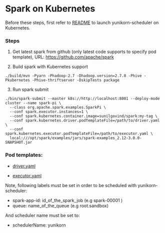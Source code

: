 # Spark on Kubernetes

Before these steps, first refer to [README](../README.md) to launch yunikorn-scheduler on Kubernetes.

### Steps

1. Get latest spark from github (only latest code supports to specify pod template), URL: https://github.com/apache/spark

2. Build spark with Kubernetes support

```
./build/mvn -Pyarn -Phadoop-2.7 -Dhadoop.version=2.7.0 -Phive -Pkubernetes -Phive-thriftserver -DskipTests package
```

3. Run spark submit
```
./bin/spark-submit --master k8s://http://localhost:8001 --deploy-mode cluster --name spark-pi \
  --class org.apache.spark.examples.SparkPi \
  --conf spark.executor.instances=1 \
  --conf spark.kubernetes.container.image=sunilgovind/spark:my-tag \
  --conf spark.kubernetes.driver.podTemplateFile=/path/to/driver.yaml \
  --conf spark.kubernetes.executor.podTemplateFile=/path/to/executor.yaml \
  local:///opt/spark/examples/jars/spark-examples_2.12-3.0.0-SNAPSHOT.jar
```

### Pod templates:

* [driver.yaml](../deployments/examples/spark/driver.yaml)

* [executor.yaml](../deployments/examples/spark/exectuor.yaml)

Note, following labels must be set in order to be scheduled with yunikorn-scheduler:

* spark-app-id: id_of_the_spark_job (e.g spark-00001 )
* queue: name_of_the_queue (e.g root.sandbox)

And scheduler name must be set to:

* schedulerName: yunikorn
